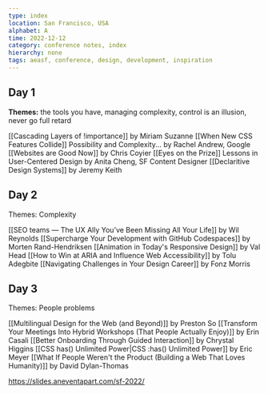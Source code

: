```yaml
---
type: index
location: San Francisco, USA
alphabet: A
time: 2022-12-12
category: conference notes, index
hierarchy: none
tags: aeasf, conference, design, development, inspiration
---
```

## Day 1

**Themes:** the tools you have, managing complexity, control is an illusion, never go full retard

[[Cascading Layers of !importance]] by Miriam Suzanne
[[When New CSS Features Collide]] Possibility and Complexity... by Rachel Andrew, Google
[[Websites are Good Now]] by Chris Coyier
[[Eyes on the Prize]] Lessons in User-Centered Design by Anita Cheng, SF Content Designer
[[Declaritive Design Systems]] by Jeremy Keith 

## Day 2

Themes: Complexity

[[SEO teams — The UX Ally You’ve Been Missing All Your Life]] by Wil Reynolds
[[Supercharge Your Development with GitHub Codespaces]] by Morten Rand-Hendriksen
[[Animation in Today's Responsive Design]] by Val Head
[[How to Win at ARIA and Influence Web Accessibility]] by Tolu Adegbite
[[Navigating Challenges in Your Design Career]] by Fonz Morris

## Day 3

Themes: People problems

[[Multilingual Design for the Web (and Beyond)]] by Preston So
[[Transform Your Meetings Into Hybrid Workshops (That People Actually Enjoy)]] by Erin Casali
[[Better Onboarding Through Guided Interaction]] by Chrystal Higgins
[[CSS has() Unlimited Power|CSS :has() Unlimited Power]] by Eric Meyer
[[What If People Weren't the Product (Building a Web That Loves Humanity)]] by David Dylan-Thomas


https://slides.aneventapart.com/sf-2022/
